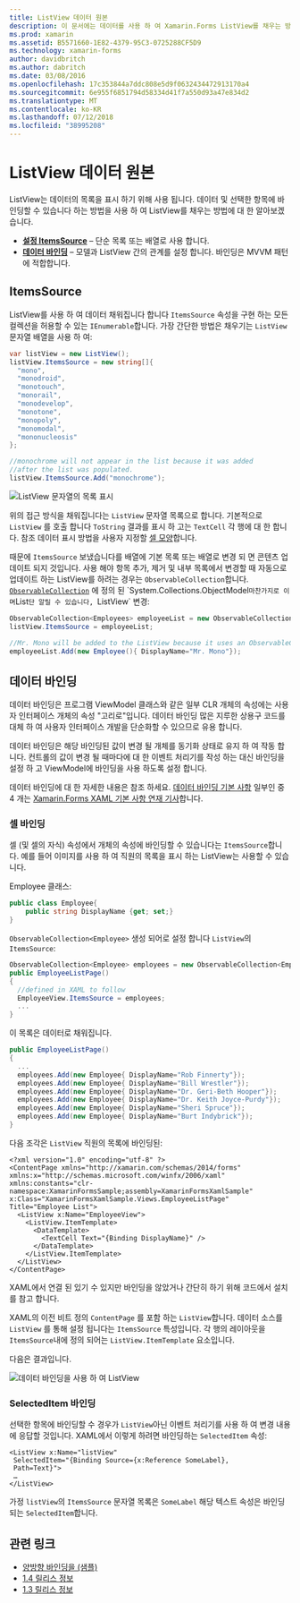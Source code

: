 ```yaml
---
title: ListView 데이터 원본
description: 이 문서에는 데이터를 사용 하 여 Xamarin.Forms ListView를 채우는 방법 및는 ListView를 사용 하 여 데이터 바인딩을 사용 하는 방법을 설명 합니다.
ms.prod: xamarin
ms.assetid: B5571660-1E82-4379-95C3-0725288CF5D9
ms.technology: xamarin-forms
author: davidbritch
ms.author: dabritch
ms.date: 03/08/2016
ms.openlocfilehash: 17c353844a7ddc808e5d9f0632434472913170a4
ms.sourcegitcommit: 6e955f6851794d58334d41f7a550d93a47e834d2
ms.translationtype: MT
ms.contentlocale: ko-KR
ms.lasthandoff: 07/12/2018
ms.locfileid: "38995208"
---
```

# <a name="listview-data-sources"></a>ListView 데이터 원본

ListView는 데이터의 목록을 표시 하기 위해 사용 됩니다. 데이터 및 선택한 항목에 바인딩할 수 있습니다 하는 방법을 사용 하 여 ListView를 채우는 방법에 대 한 알아보겠습니다.

- **[설정 ItemsSource](#ItemsSource)**  &ndash; 단순 목록 또는 배열로 사용 합니다.
- **[데이터 바인딩](#Data_Binding)**  &ndash; 모델과 ListView 간의 관계를 설정 합니다. 바인딩은 MVVM 패턴에 적합합니다.

## <a name="itemssource"></a>ItemsSource
ListView를 사용 하 여 데이터 채워집니다 합니다 `ItemsSource` 속성을 구현 하는 모든 컬렉션을 허용할 수 있는 `IEnumerable`합니다. 가장 간단한 방법은 채우기는 `ListView` 문자열 배열을 사용 하 여:

```csharp
var listView = new ListView();
listView.ItemsSource = new string[]{
  "mono",
  "monodroid",
  "monotouch",
  "monorail",
  "monodevelop",
  "monotone",
  "monopoly",
  "monomodal",
  "mononucleosis"
};

//monochrome will not appear in the list because it was added
//after the list was populated.
listView.ItemsSource.Add("monochrome");
```

![](data-and-databinding-images/itemssource-simple.png "ListView 문자열의 목록 표시")

위의 접근 방식을 채워집니다는 `ListView` 문자열 목록으로 합니다. 기본적으로 `ListView` 를 호출 합니다 `ToString` 결과를 표시 하 고는 `TextCell` 각 행에 대 한 합니다. 참조 데이터 표시 방법을 사용자 지정할 [셀 모양](~/xamarin-forms/user-interface/listview/customizing-cell-appearance.md)합니다.

때문에 `ItemsSource` 보냈습니다를 배열에 기본 목록 또는 배열로 변경 되 면 콘텐츠 업데이트 되지 것입니다. 사용 해야 항목 추가, 제거 및 내부 목록에서 변경할 때 자동으로 업데이트 하는 ListView를 하려는 경우는 `ObservableCollection`합니다. [`ObservableCollection`](xref:System.Collections.ObjectModel.ObservableCollection`1) 에 정의 된 `System.Collections.ObjectModel` 마찬가지로 이며 `List`단 알릴 수 있습니다, `ListView` 변경:

```csharp
ObservableCollection<Employees> employeeList = new ObservableCollection<Employess>();
listView.ItemsSource = employeeList;

//Mr. Mono will be added to the ListView because it uses an ObservableCollection
employeeList.Add(new Employee(){ DisplayName="Mr. Mono"});
```

<a name="Data_Binding" />

## <a name="data-binding"></a>데이터 바인딩
데이터 바인딩은 프로그램 ViewModel 클래스와 같은 일부 CLR 개체의 속성에는 사용자 인터페이스 개체의 속성 "고리로"입니다. 데이터 바인딩 많은 지루한 상용구 코드를 대체 하 여 사용자 인터페이스 개발을 단순화할 수 있으므로 유용 합니다.

데이터 바인딩은 해당 바인딩된 값이 변경 될 개체를 동기화 상태로 유지 하 여 작동 합니다. 컨트롤의 값이 변경 될 때마다에 대 한 이벤트 처리기를 작성 하는 대신 바인딩을 설정 하 고 ViewModel에 바인딩을 사용 하도록 설정 합니다.

데이터 바인딩에 대 한 자세한 내용은 참조 하세요. [데이터 바인딩 기본 사항](~/xamarin-forms/xaml/xaml-basics/data-binding-basics.md) 일부인 중 4 개는 [Xamarin.Forms XAML 기본 사항 연재 기사](~/xamarin-forms/xaml/xaml-basics/index.md)합니다.

### <a name="binding-cells"></a>셀 바인딩
셀 (및 셀의 자식) 속성에서 개체의 속성에 바인딩할 수 있습니다는 `ItemsSource`합니다. 예를 들어 이미지를 사용 하 여 직원의 목록을 표시 하는 ListView는 사용할 수 있습니다.

Employee 클래스:

```csharp
public class Employee{
    public string DisplayName {get; set;}
}
```

`ObservableCollection<Employee>` 생성 되어로 설정 합니다 `ListView`의 `ItemsSource`:

```csharp
ObservableCollection<Employee> employees = new ObservableCollection<Employee>();
public EmployeeListPage()
{
  //defined in XAML to follow
  EmployeeView.ItemsSource = employees;
  ...
}
```

이 목록은 데이터로 채워집니다.

```csharp
public EmployeeListPage()
{
  ...
  employees.Add(new Employee{ DisplayName="Rob Finnerty"});
  employees.Add(new Employee{ DisplayName="Bill Wrestler"});
  employees.Add(new Employee{ DisplayName="Dr. Geri-Beth Hooper"});
  employees.Add(new Employee{ DisplayName="Dr. Keith Joyce-Purdy"});
  employees.Add(new Employee{ DisplayName="Sheri Spruce"});
  employees.Add(new Employee{ DisplayName="Burt Indybrick"});
}
```

다음 조각은 `ListView` 직원의 목록에 바인딩된:

```xaml
<?xml version="1.0" encoding="utf-8" ?>
<ContentPage xmlns="http://xamarin.com/schemas/2014/forms"
xmlns:x="http://schemas.microsoft.com/winfx/2006/xaml"
xmlns:constants="clr-namespace:XamarinFormsSample;assembly=XamarinFormsXamlSample"
x:Class="XamarinFormsXamlSample.Views.EmployeeListPage"
Title="Employee List">
  <ListView x:Name="EmployeeView">
    <ListView.ItemTemplate>
      <DataTemplate>
        <TextCell Text="{Binding DisplayName}" />
      </DataTemplate>
    </ListView.ItemTemplate>
  </ListView>
</ContentPage>
```

XAML에서 연결 된 있기 수 있지만 바인딩을 않았거나 간단히 하기 위해 코드에서 설치를 참고 합니다.

XAML의 이전 비트 정의 `ContentPage` 를 포함 하는 `ListView`합니다. 데이터 소스를 `ListView` 를 통해 설정 됩니다는 `ItemsSource` 특성입니다. 각 행의 레이아웃을 `ItemsSource`내에 정의 되어는 `ListView.ItemTemplate` 요소입니다.

다음은 결과입니다.

![](data-and-databinding-images/bound-data.png "데이터 바인딩을 사용 하 여 ListView")

### <a name="binding-selecteditem"></a>SelectedItem 바인딩

선택한 항목에 바인딩할 수 경우가 `ListView`아닌 이벤트 처리기를 사용 하 여 변경 내용에 응답할 것입니다. XAML에서 이렇게 하려면 바인딩하는 `SelectedItem` 속성:

```xaml
<ListView x:Name="listView"
 SelectedItem="{Binding Source={x:Reference SomeLabel},
 Path=Text}">
 …
</ListView>
```

가정 `listView`의 `ItemsSource` 문자열 목록은 `SomeLabel` 해당 텍스트 속성은 바인딩되는 `SelectedItem`합니다.



## <a name="related-links"></a>관련 링크

- [양방향 바인딩을 (샘플)](https://developer.xamarin.com/samples/xamarin-forms/UserInterface/ListView/SwitchEntryTwoBinding)
- [1.4 릴리스 정보](http://forums.xamarin.com/discussion/35451/xamarin-forms-1-4-0-released/)
- [1.3 릴리스 정보](http://forums.xamarin.com/discussion/29934/xamarin-forms-1-3-0-released/)

